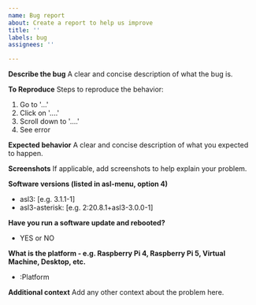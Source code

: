 ```yaml
---
name: Bug report
about: Create a report to help us improve
title: ''
labels: bug
assignees: ''

---
```


**Describe the bug**
A clear and concise description of what the bug is.

**To Reproduce**
Steps to reproduce the behavior:
1. Go to '...'
2. Click on '....'
3. Scroll down to '....'
4. See error

**Expected behavior**
A clear and concise description of what you expected to happen.

**Screenshots**
If applicable, add screenshots to help explain your problem.

**Software versions (listed in asl-menu, option 4)**
 - asl3: [e.g. 3.1.1-1]
 - asl3-asterisk: [e.g. 2:20.8.1+asl3-3.0.0-1]

**Have you run a software update and rebooted?**
 - YES or NO

**What is the platform - e.g. Raspberry Pi 4, Raspberry Pi 5, Virtual Machine, Desktop, etc.**
  - :Platform

**Additional context**
Add any other context about the problem here.
